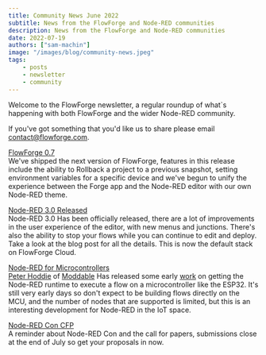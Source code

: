 ```yaml
---
title: Community News June 2022
subtitle: News from the FlowForge and Node-RED communities
description: News from the FlowForge and Node-RED communities
date: 2022-07-19
authors: ["sam-machin"]
image: "/images/blog/community-news.jpeg"
tags:
    - posts
    - newsletter
    - community
---
```


Welcome to the FlowForge newsletter, a regular roundup of what\`s happening with both FlowForge and the wider Node-RED community. 
<!--more-->
If you've got something that you'd like us to share please email [contact@flowforge.com](mailto:contact@flowforge.com).

[FlowForge 0.7 ](https://flowforge.com/blog/2022/07/flowforge-07-released)  
We've shipped the next version of FlowForge, features in this release include the ability to Rollback a project to a previous snapshot, setting environment variables for a specific device and we've begun to unify the experience between the Forge app and the Node-RED editor with our own Node-RED theme.

[Node-RED 3.0 Released ](https://nodered.org/blog/2022/07/14/version-3-0-released)  
Node-RED 3.0 Has been officially released, there are a lot of improvements in the user experience of the editor, with new menus and junctions. There's also the ability to stop your flows while you can continue to edit and deploy. Take a look at the blog post for all the details. This is now the default stack on FlowForge Cloud.

[Node-RED for Microcontrollers](https://discourse.nodered.org/t/node-red-flows-on-esp8266-and-esp32/64345)  
[Peter Hoddie](https://twitter.com/phoddie) of [Moddable](https://moddable.com) Has released some early [work](https://github.com/phoddie/node-red-mcu) on getting the Node-RED runtime to execute a flow on a microcontroller like the ESP32. It's still very early days so don't expect to be building flows directly on the MCU, and the number of nodes that are supported is limited, but this is an interesting development for Node-RED in the IoT space.

 [Node-RED Con CFP](https://www.papercall.io/nrcon2022)  
A reminder about Node-RED Con and the call for papers, submissions close at the end of July so get your proposals in now.
